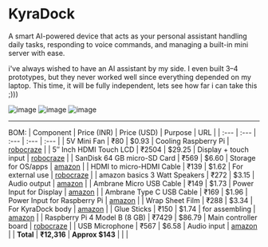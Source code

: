# KyraDock
A smart AI-powered device that acts as your personal assistant handling daily tasks, responding to voice commands, and managing a built-in mini server with ease.

i've always wished to have an AI assistant by my side. I even built 3–4 prototypes, but they never worked well since everything depended on my laptop. This time, it will be fully independent, lets see how far i can take this ;)))

![image](https://github.com/user-attachments/assets/847d73e6-36cc-4ed2-a811-5bd93344610f)
![image](https://github.com/user-attachments/assets/f74e9a25-acca-4d3e-aadd-b86518e19e96)
![image](https://github.com/user-attachments/assets/03c074bd-53fd-4274-bc67-7f8b21d9e39f)


--------------------------------------------------------------------------------------------------
BOM:
| Component | Price (INR) | Price (USD) | Purpose | URL |
| :--- | :--- | :--- | :--- | :--- |
| 5V Mini Fan | ₹80 | $0.93 | Cooling Raspberry Pi | [robocraze](https://robocraze.com/products/5v-mini-fan-for-raspberry-pi?variant=40192541982873) |
| 5″ Inch HDMI Touch LCD | ₹2504 | $29.25 | Display + touch input | [robocraze](https://robocraze.com/products/5-inch-lcd-hdmi-touch-screen-display-tft-lcd-panel-module?variant=40193802895513) |
| SanDisk 64 GB micro-SD Card | ₹569 | $6.60 | Storage for OS/apps | [amazon](https://amzn.in/d/4g1hGiB) |
| HDMI to micro-HDMI Cable | ₹139 | $1.62 | For external use | [robocraze](https://robocraze.com/products/hdmi-to-micro-hdmi-cable?variant=40193636597913) |
| amazon basics 3 Watt Speakers | ₹272 | $3.15 | Audio output | [amazon](https://amzn.in/d/egND9wG) |
| Ambrane Micro USB Cable | ₹149 | $1.73 | Power Input for Display | [amazon](https://amzn.in/d/fEbwvcv) |
| Ambrane Type C USB Cable | ₹169 | $1.96 | Power Input for Raspberry Pi | [amazon](https://amzn.in/d/1RGyZ3g) |
| Wrap Sheet Film | ₹288 | $3.34 | For KyraDock body | [amazon](https://amzn.in/d/ezTv9b7) |
| Glue Sticks | ₹150 | $1.74 | for assembling | [amazon](https://amzn.in/d/bpFMA49) |
| Raspberry Pi 4 Model B (8 GB) | ₹7429 | $86.79 | Main controller board | [robocraze](https://robocraze.com/products/raspberry-pi-4-model-b-8-gb-ram?variant=40193825308825) |
| USB Microphone | ₹567 | $6.58 | Audio input | [amazon](https://amzn.in/d/2ZB8z9S) |
| **Total** | **₹12,316** | **Approx $143** | | |
